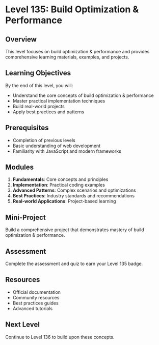 # Level 135: Build Optimization & Performance

## Overview
This level focuses on build optimization & performance and provides comprehensive learning materials, examples, and projects.

## Learning Objectives
By the end of this level, you will:
- Understand the core concepts of build optimization & performance
- Master practical implementation techniques
- Build real-world projects
- Apply best practices and patterns

## Prerequisites
- Completion of previous levels
- Basic understanding of web development
- Familiarity with JavaScript and modern frameworks

## Modules
1. **Fundamentals**: Core concepts and principles
2. **Implementation**: Practical coding examples
3. **Advanced Patterns**: Complex scenarios and optimizations
4. **Best Practices**: Industry standards and recommendations
5. **Real-world Applications**: Project-based learning

## Mini-Project
Build a comprehensive project that demonstrates mastery of build optimization & performance.

## Assessment
Complete the assessment and quiz to earn your Level 135 badge.

## Resources
- Official documentation
- Community resources
- Best practices guides
- Advanced tutorials

## Next Level
Continue to Level 136 to build upon these concepts.

